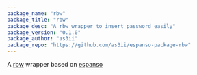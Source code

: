 ```yaml
---
package_name: "rbw"
package_title: "rbw"
package_desc: "A rbw wrapper to insert password easily"
package_version: "0.1.0"
package_author: "as3ii"
package_repo: "https://github.com/as3ii/espanso-package-rbw"
---
```

A [rbw](https://github.com/doy/rbw) wrapper based on [espanso](https://espanso.org/)
